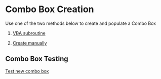 # Combo Box Creation

Use one of the two methods below to create and populate a Combo Box  

1.  [VBA subroutine](/combobox/create_vba.md)  

2.  [Create manually](/combobox/create_manual.md)


## Combo Box Testing

[Test new combo box](/combobox/combo_box_testing.md)
